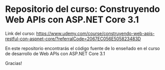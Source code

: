 # Repositorio del curso: Construyendo Web APIs con ASP.NET Core 3.1

Link del curso: https://www.udemy.com/course/construyendo-web-apis-restful-con-aspnet-core/?referralCode=2067EC056E505823483D

En este repositorio encontrarás el código fuente de lo enseñado en el curso de desarrollo de Web APIs con ASP.NET Core 3.1

Gracias!
